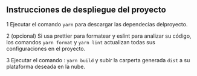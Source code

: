 ## Instrucciones de despliegue del proyecto

1 Ejecutar el comando `yarn` para descargar las dependecias delproyecto.

2 (opcional) Si usa prettier para formatear y eslint para analizar su código, los comandos `yarn format` y `yarn lint` actualizan todas sus configuraciones en el proyecto.

3 Ejecutar el comando : `yarn build` y subir la carperta generada `dist` a su plataforma deseada en la nube.
